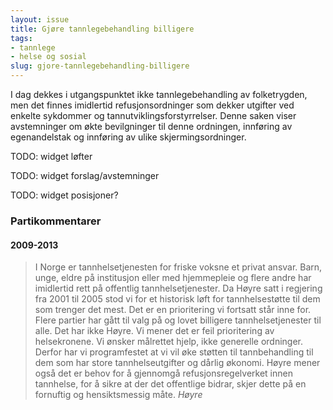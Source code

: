```yaml
---
layout: issue
title: Gjøre tannlegebehandling billigere
tags:
- tannlege
- helse og sosial
slug: gjore-tannlegebehandling-billigere
---
```


I dag dekkes i utgangspunktet ikke tannlegebehandling av folketrygden, men det finnes imidlertid refusjonsordninger som dekker utgifter ved enkelte sykdommer og tannutviklingsforstyrrelser. Denne saken viser avstemninger om økte bevilgninger til denne ordningen, innføring av egenandelstak og innføring av ulike skjermingsordninger.

TODO: widget løfter

TODO: widget forslag/avstemninger

TODO: widget posisjoner?

### Partikommentarer

#### 2009-2013


> I Norge er tannhelsetjenesten for friske voksne et privat ansvar. Barn, unge, eldre på institusjon eller med hjemmepleie og flere andre har imidlertid rett på offentlig tannhelsetjenester. Da Høyre satt i regjering fra 2001 til 2005 stod vi for et historisk løft for tannhelsestøtte til dem som trenger det mest. Det er en prioritering vi fortsatt står inne for.
> Flere partier har gått til valg på og lovet billigere tannhelsetjenester til alle. Det har ikke Høyre. Vi mener det er feil prioritering av helsekronene. Vi ønsker målrettet hjelp, ikke generelle ordninger. Derfor har vi programfestet at vi vil øke støtten til tannbehandling til dem som har store tannhelseutgifter og dårlig økonomi. Høyre mener også det er behov for å gjennomgå refusjonsregelverket innen tannhelse, for å sikre at der det offentlige bidrar, skjer dette på en fornuftig og hensiktsmessig måte.
> <cite>Høyre</cite>

